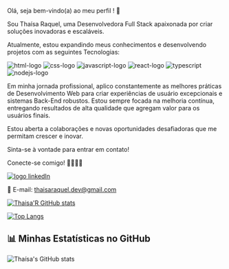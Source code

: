 Olá, seja bem-vindo(a) ao meu perfil ! 👋 

Sou Thaísa Raquel, uma Desenvolvedora Full Stack apaixonada por criar soluções inovadoras e escaláveis.

Atualmente, estou expandindo meus conhecimentos e desenvolvendo projetos com as seguintes Tecnologias:

<img src="https://img.shields.io/badge/HTML5-E34F26?style=for-the-badge&logo=html5&logoColor=white" alt="html-logo"/>  <img src="https://img.shields.io/badge/CSS3-1572B6?style=for-the-badge&logo=css3&logoColor=white" alt="css-logo"/>  <img src="https://img.shields.io/badge/JavaScript-F7DF1E?style=for-the-badge&logo=javascript&logoColor=black" alt="javascript-logo"/>  <img src="https://img.shields.io/badge/React-20232A?style=for-the-badge&logo=react&logoColor=61DAFB" alt="react-logo"/>  <img src="https://img.shields.io/badge/TypeScript-007ACC?style=for-the-badge&logo=typescript&logoColor=white" alt="typescript"/>  <img src="https://img.shields.io/badge/Node.js-43853D?style=for-the-badge&logo=node.js&logoColor=white" alt="nodejs-logo"/>


Em minha jornada profissional, aplico constantemente as melhores práticas de Desenvolvimento Web para criar experiências de usuário excepcionais e sistemas Back-End robustos. Estou sempre focada na melhoria contínua, entregando resultados de alta qualidade que agregam valor para os usuários finais.


Estou aberta a colaborações e novas oportunidades desafiadoras que me permitam crescer e inovar. 

Sinta-se à vontade para entrar em contato!

Conecte-se comigo! 🤝👩🏻‍💻 

<a href="https://www.linkedin.com/in/thaísa-raquel-dev/"><img src="https://img.shields.io/badge/LinkedIn-0077B5?style=for-the-badge&logo=linkedin&logoColor=white" alt="logo linkedIn"/></a>

📧 E-mail: thaisaraquel.dev@gmail.com  


[![Thaisa'R GitHub stats](https://github-readme-stats.vercel.app/api?username=Thaisa&show_icons=true&theme=radical)](https://github.com/anuraghazra/github-readme-stats)

[![Top Langs](https://github-readme-stats.vercel.app/api/top-langs/?username=Thaisa&layout=compact&theme=radical)](https://github.com/anuraghazra/github-readme-stats)

## 📊 Minhas Estatísticas no GitHub

![Thaísa's GitHub stats](https://github-readme-stats.vercel.app/api?username=Thaisa&show_icons=true&theme=radical)


